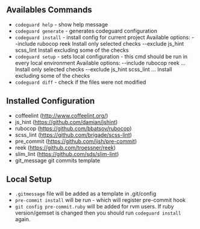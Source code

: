 Availables Commands
---
* `codeguard help`     - show help message
* `codeguard generate` - generates codeguard configuration
* `codeguard install`  - install config for current project
                         Available options:
                         --include rubocop reek
                           Install only selected checks
                         --exclude js_hint scss_lint
                           Install excluding some of the checks
* `codeguard setup`    - sets local configuration - this cmd should be run
                         in every local environment
                         Available options:
                         --include rubocop reek ...
                           Install only selected checks
                         --exclude js_hint scss_lint ...
                           Install excluding some of the checks
* `codeguard diff`     - check if the files were not modified

Installed Configuration
---
* coffeelint      (http://www.coffeelint.org/)
* js_hint         (https://github.com/damian/jshint)
* rubocop         (https://github.com/bbatsov/rubocop)
* scss_lint       (https://github.com/brigade/scss-lint)
* pre_commit      (https://github.com/jish/pre-commit)
* reek            (https://github.com/troessner/reek)
* slim_lint       (https://github.com/sds/slim-lint)
* git_message     git commits template

Local Setup
---
* `.gitmessage` file will be added as a template in .git/config
* `pre-commit install` will be run - which will register pre-commit hook
* `git config pre-commit.ruby` will be added for rvm users. If ruby
  version/gemset is changed then you should run `codeguard install`
  again.
